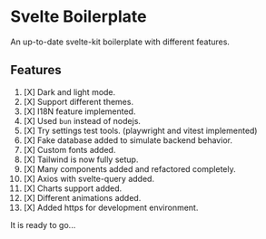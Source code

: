 # Svelte Boilerplate

An up-to-date svelte-kit boilerplate with different features.

## Features

1. [X] Dark and light mode.
2. [X] Support different themes.
3. [X] I18N feature implemented.
4. [X] Used `bun` instead of nodejs.
5. [X] Try settings test tools. (playwright and vitest implemented)
6. [X] Fake database added to simulate backend behavior.
7. [X] Custom fonts added.
8. [X] Tailwind is now fully setup.
9. [X] Many components added and refactored completely.
10. [X] Axios with svelte-query added.
11. [X] Charts support added.
12. [X] Different animations added.
13. [X] Added https for development environment.

It is ready to go...
